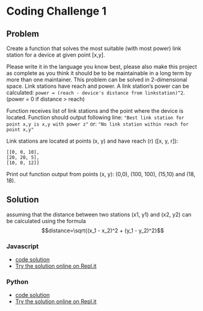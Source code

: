 # Coding Challenge 1

## Problem
Create a function that solves the most suitable (with most power) link station for a device at
given point [x,y].

Please write it in the language you know best, please also make this project as complete as you
think it should be to be maintainable in a long term by more than one maintainer.
This problem can be solved in 2-dimensional space. Link stations have reach and power.
A link station’s power can be calculated:
`power = (reach - device's distance from linkstation)^2`. (power = 0 if distance > reach)

Function receives list of link stations and the point where the device is located.
Function should output following line:
`"Best link station for point x,y is x,y with power z"`
or:
`"No link station within reach for point x,y"`

Link stations​ are located at points (x, y) and have reach (r) ([x, y, r]):
```
[[0, 0, 10],
[20, 20, 5],
[10, 0, 12]]
```

Print out function output from points​ (x, y):
(0,0), (100, 100), (15,10) and (18, 18).

## Solution
assuming that the distance between two stations (x1, y1) and (x2, y2) can be calculated using the formula
$$distance=\sqrt{(x_1 - x_2)^2 + (y_1 - y_2)^2}$$


### Javascript
- [code solution](./solution.js)
- [Try the solution online on Repl.it](https://replit.com/@SaidAbdoo/findBestStationChallengeJs#index.js)


### Python
- [code solution](./solution.py)
- [Try the solution online on Repl.it](https://replit.com/@SaidAbdoo/findBestStationChallengeJs#index.js)